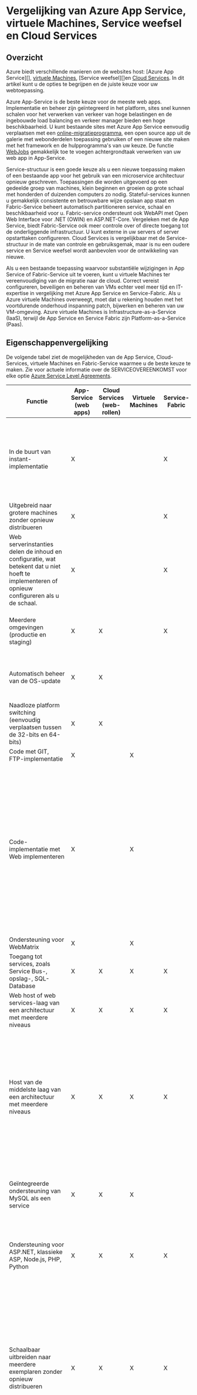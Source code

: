 <properties
    pageTitle="Azure App Service, virtuele Machines, Service weefsel en Cloud Services vergelijking | Microsoft Azure"
    description="Informatie over het kiezen tussen Azure App Service, virtuele Machines, Service weefsel en Cloud Services voor het hosten van webtoepassingen."
    services="app-service\web, virtual-machines, cloud-services"
    documentationCenter=""
    authors="tdykstra"
    manager="wpickett"
    editor="jimbe"/>

<tags
    ms.service="app-service-web"
    ms.workload="web"
    ms.tgt_pltfrm="na"
    ms.devlang="na"
    ms.topic="article"
    ms.date="07/07/2016"
    ms.author="tdykstra"/>

# <a name="azure-app-service-virtual-machines-service-fabric-and-cloud-services-comparison"></a>Vergelijking van Azure App Service, virtuele Machines, Service weefsel en Cloud Services

## <a name="overview"></a>Overzicht

Azure biedt verschillende manieren om de websites host: [Azure App Service][], [virtuele Machines][], [Service weefsel][]en [Cloud Services][]. In dit artikel kunt u de opties te begrijpen en de juiste keuze voor uw webtoepassing.

Azure App-Service is de beste keuze voor de meeste web apps. Implementatie en beheer zijn geïntegreerd in het platform, sites snel kunnen schalen voor het verwerken van verkeer van hoge belastingen en de ingebouwde load balancing en verkeer manager bieden een hoge beschikbaarheid. U kunt bestaande sites met Azure App Service eenvoudig verplaatsen met een [online-migratieprogramma](https://www.migratetoazure.net/), een open source app uit de galerie met webonderdelen toepassing gebruiken of een nieuwe site maken met het framework en de hulpprogramma's van uw keuze. De functie [WebJobs][] gemakkelijk toe te voegen achtergrondtaak verwerken van uw web app in App-Service.

Service-structuur is een goede keuze als u een nieuwe toepassing maken of een bestaande app voor het gebruik van een microservice architectuur opnieuw geschreven. Toepassingen die worden uitgevoerd op een gedeelde groep van machines, klein beginnen en groeien op grote schaal met honderden of duizenden computers zo nodig. Stateful-services kunnen u gemakkelijk consistente en betrouwbare wijze opslaan app staat en Fabric-Service beheert automatisch partitioneren service, schaal en beschikbaarheid voor u.  Fabric-service ondersteunt ook WebAPI met Open Web Interface voor .NET (OWIN) en ASP.NET-Core.  Vergeleken met de App Service, biedt Fabric-Service ook meer controle over of directe toegang tot de onderliggende infrastructuur. U kunt externe in uw servers of server opstarttaken configureren. Cloud Services is vergelijkbaar met de Service-structuur in de mate van controle en gebruiksgemak, maar is nu een oudere service en Service weefsel wordt aanbevolen voor de ontwikkeling van nieuwe.

Als u een bestaande toepassing waarvoor substantiële wijzigingen in App Service of Fabric-Service uit te voeren, kunt u virtuele Machines ter vereenvoudiging van de migratie naar de cloud. Correct vereist configureren, beveiligen en beheren van VMs echter veel meer tijd en IT-expertise in vergelijking met Azure App Service en Service-Fabric. Als u Azure virtuele Machines overweegt, moet dat u rekening houden met het voortdurende onderhoud inspanning patch, bijwerken en beheren van uw VM-omgeving. Azure virtuele Machines is Infrastructure-as-a-Service (IaaS), terwijl de App Service en Service Fabric zijn Platform-as-a-Service (Paas). 

## <a name="features"></a>Eigenschappenvergelijking

De volgende tabel ziet de mogelijkheden van de App Service, Cloud-Services, virtuele Machines en Fabric-Service waarmee u de beste keuze te maken. Zie voor actuele informatie over de SERVICEOVEREENKOMST voor elke optie [Azure Service Level Agreements](/support/legal/sla/).

Functie|App-Service (web apps)|Cloud Services (web-rollen)|Virtuele Machines|Service-Fabric|Notities
---|---|---|---|---|---
In de buurt van instant-implementatie|X|||X|Implementeren van een toepassing of een update naar een Cloud-Service of het maken van een VM, duurt enkele minuten voordat ten minste; implementeren van een toepassing aan een web app duurt seconden.
Uitgebreid naar grotere machines zonder opnieuw distribueren|X|||X|
Web serverinstanties delen de inhoud en configuratie, wat betekent dat u niet hoeft te implementeren of opnieuw configureren als u de schaal.|X|||X|
Meerdere omgevingen (productie en staging)|X|X||X|Fabric-service kunt u meerdere omgevingen voor uw apps hebt of verschillende versies van uw app side-by-side implementatie.
Automatisch beheer van de OS-update|X|X|||Automatische updates voor het besturingssysteem zijn gepland voor een toekomstige Service Fabric vrijgeven.
Naadloze platform switching (eenvoudig verplaatsen tussen de 32-bits en 64-bits)|X|X|||
Code met GIT, FTP-implementatie|X||X||
Code-implementatie met Web implementeren|X||X||Cloud-Services ondersteunt het gebruik van Web implementeren voor het implementeren van updates aan de rol van de afzonderlijke exemplaren. Echter, u deze niet gebruiken voor de eerste installatie van een rol en als u Web implementeren voor een update die u moet implementeren afzonderlijk voor elke instantie van een rol. Meerdere exemplaren zijn nodig om in aanmerking komen voor de SLA Cloud Service voor productieomgevingen.
Ondersteuning voor WebMatrix|X||X||
Toegang tot services, zoals Service Bus-, opslag-, SQL-Database|X|X|X|X|
Web host of web services-laag van een architectuur met meerdere niveaus|X|X|X|X|
Host van de middelste laag van een architectuur met meerdere niveaus|X|X|X|X|App Service web apps kunnen gemakkelijk host een middenlaag REST API en de [WebJobs](http://go.microsoft.com/fwlink/?linkid=390226) functie kan taken achtergrondverwerking host. U kunt WebJobs uitvoeren in een eigen website te bereiken onafhankelijke schaalbaarheid voor de laag. De voorbeeldfunctie van de [API apps](../app-service-api/app-service-api-apps-why-best-platform.md) biedt nog meer functies voor het hosten van andere services.
Geïntegreerde ondersteuning van MySQL als een service|X|X|X||MySQL-as-a-service cloud-Services kunnen worden geïntegreerd via aanbiedingen van de ClearDB, maar niet als onderdeel van de workflow Azure Portal.
Ondersteuning voor ASP.NET, klassieke ASP, Node.js, PHP, Python|X|X|X|X|Fabric-service ondersteunt het maken van een web front-end met [ASP.NET 5](../service-fabric/service-fabric-add-a-web-frontend.md) of u elk type toepassing (Node.js, Java, enz) als [Gast uitvoerbare](../service-fabric/service-fabric-deploy-existing-app.md)kunt implementeren.
Schaalbaar uitbreiden naar meerdere exemplaren zonder opnieuw distribueren|X|X|X|X|Virtuele Machines kunnen worden aangepast om aan meerdere exemplaren, maar de diensten die daarop worden uitgevoerd voor het verwerken van deze schalen moeten worden geschreven. U hebt voor het configureren van een load balancer aanvragen doorsturen via de machines en een groep affiniteit om te voorkomen dat gelijktijdige opnieuw alle exemplaren vanwege onderhoud of hardware-fouten maken.
Ondersteuning voor SSL|X|X|X|X|Voor App Service web apps, wordt SSL voor aangepaste domeinnamen alleen ondersteund voor Basic en Standard-modus. Zie [een SSL-certificaat voor een Website Azure configureren](../app-service-web/web-sites-configure-ssl-certificate.md)voor meer informatie over het gebruik van SSL met web apps.
Integratie met Visual Studio|X|X|X|X|
Foutopsporing op afstand|X|X|X||
TFS-code implementeren|X|X|X|X|
Netwerkisolatie met [Azure Virtual Network](/services/virtual-network/)|X|X|X|X|Zie ook de [Websites van Azure Virtual Network Integration](/blog/2014/09/15/azure-websites-virtual-network-integration/)
Ondersteuning voor [Azure verkeer Manager](/services/traffic-manager/)|X|X|X|X|
Geïntegreerde eindpunt controleren|X|X|X||
Extern bureaublad-toegang tot servers||X|X|X|
Een aangepast MSI installeren||X|X|X|Fabric-service kunt u voor het hosten van een uitvoerbaar bestand als [Gast uitvoerbare](../service-fabric/service-fabric-deploy-existing-app.md) of op de VMs kunt u een app installeren.
Opstarten taken definiëren/uitvoeren||X|X|X|
ETW-gebeurtenissen kunt beluisteren||X|X|X|

## <a name="scenarios"></a>Scenario's en aanbevelingen

Hier volgen enkele algemene scenario's van de toepassing uit met aanbevelingen over welke Azure webhosting-optie mogelijk meest geschikt zijn voor elk.

- [Moet ik een web-front-end met achtergrond verwerking en database backend zakelijke toepassingen geïntegreerd met op lokale activa.](#onprem)
- [Ik moet een betrouwbare manier voor het hosten van mijn bedrijfswebsite die goed schaalbaar en globale voorstellen bereiken.](#corp)
- [Ik heb een IIS6 toepassing wordt uitgevoerd op Windows Server 2003.](#iis6)
- [Ik ben eigenaar van een klein bedrijf en moet ik een goedkope manier voor het hosten van Mijn site, maar met toekomstige groei in gedachten.](#smallbusiness)
- [Ik ben een web of een grafisch ontwerper en ik wil ontwerpen en bouwen van websites voor mijn klanten.](#designer)
- [Ik ben mijn toepassing meerdere lagen met een web-front-migreren naar de Cloud.](#multitier)
- [Mijn toepassing hangt in hoge mate aangepaste Windows- of Linux-omgevingen en deze wilt verplaatsen naar de cloud.](#custom)
- [Mijn site maakt gebruik van open-sourcesoftware, en ik wil deze host in Azure.](#oss)
- [Ik heb een bedrijfs toepassing die verbinding met het bedrijfsnetwerk.](#lob)
- [Ik wil voor het hosten van een REST API of de webservice voor mobiele clients.](#mobile)


### <a id="onprem"></a>Moet ik een web-front-end met achtergrond verwerking en database backend zakelijke toepassingen geïntegreerd met op lokale activa.

Azure App-Service is een geweldige oplossing voor complexe bedrijfstoepassingen. U kunt ontwikkelen apps automatisch schalen op een evenwichtige belasting-platform, zijn beveiligd met Active Directory en verbinding maken met uw bronnen op gebouwen. Het wordt het beheren van deze apps gemakkelijk door middel van een hoogwaardige portal en API's en kunt u inzicht in hoe klanten ze worden gebruikt met de app inzicht's. De [Webjobs][] -functie kunt u de achtergrondprocessen worden uitgevoerd en taken als onderdeel van de weblaag bij hybride verbindingen en VNET functies kunnen u eenvoudig verbinding maken met bronnen voor lokalen terug. Azure App-Service biedt drie 9 SLA voor web apps en kunt u:

* Betrouwbaar uw toepassingen uitvoeren op een zelfherstellende automatisch patches cloud platform.
* Schaal automatisch via een wereldwijd netwerk van datacenters.
* Een back-up en herstel voor noodherstel.
* ISO, SOC2 en PCI-compliant zijn.
* Integreren met Active Directory

### <a id="corp"></a>Ik moet een betrouwbare manier voor het hosten van mijn bedrijfswebsite die goed schaalbaar en globale voorstellen bereiken.

Azure App-Service is een geweldige oplossing voor het hosten van websites voor bedrijven. U kunt web apps schaal snel en eenvoudig om vraag te voldoen via een wereldwijd netwerk van datacenters. Biedt lokale reach, fouttolerantie en intelligente verkeersleiding. Alles op een platform dat beschikt over hulpprogramma's voor beheer van wereldklasse, zodat u inzicht in de gezondheid van de site en siteverkeer snel en gemakkelijk. Azure App-Service biedt drie 9 SLA voor web apps en kunt u:

* Uw websites op betrouwbare wijze uitgevoerd op een zelfherstellende automatisch patches cloud platform.
* Schaal automatisch via een wereldwijd netwerk van datacenters.
* Een back-up en herstel voor noodherstel.
* Beheren van Logboeken en verkeer met geïntegreerde hulpmiddelen.
* ISO, SOC2 en PCI-compliant zijn.
* Integreren met Active Directory

### <a id="iis6"></a>Ik heb een IIS6 toepassing wordt uitgevoerd op Windows Server 2003.

Azure App-Service kunt u gemakkelijk om te voorkomen dat de kosten van de infrastructuur die is gekoppeld aan de migratie van oudere IIS6-toepassingen. Microsoft heeft gemaakt [en gedetailleerde migratieplannen richtlijnen voor de hulpprogramma's voor migratie te gebruiken](https://www.movemetowebsites.net/) waarmee u kunt de compatibiliteit controleren en aangeven van alle wijzigingen die moeten worden aangebracht. Integratie met Visual Studio, TFS en veelgebruikte CMS's eenvoudig implementeren IIS6 toepassingen rechtstreeks naar de cloud. Eenmaal geïmplementeerd, biedt de Azur Portal krachtige beheerprogramma's waarmee u kosten beheren en vraag zo nodig tot het voldoet aan verkleinen. U kunt met het hulpprogramma voor migratie:

* Snel en eenvoudig migreren uw oude Windows Server 2003-webtoepassing naar de cloud.
* Ervoor kiezen om uw gekoppelde SQL-database lokaal als een hybride-toepassing wilt maken.
* De SQL-database met uw oude toepassing verplaatsen automatisch.

### <a id="smallbusiness"></a>Ik ben eigenaar van een klein bedrijf en moet ik een goedkope manier voor het hosten van Mijn site, maar met toekomstige groei in gedachten.

Azure App-Service is een geweldige oplossing voor dit scenario, omdat u kunt beginnen met het gratis en vervolgens meer mogelijkheden wanneer u ze nodig hebt. Elke vrije web app wordt geleverd met een domein dat wordt geleverd door Azure (*your_company*. azurewebsites.net), en het platform omvat geïntegreerde hulpmiddelen voor implementatie en beheer, alsmede een galerie toepassing waarmee u snel aan de slag. Er zijn vele andere services en schaalopties waardoor de site te ontwikkelen met de toegenomen gebruikersvraag. U kunt met Azure App-Service:

- Beginnen met de vrij laag en vervolgens schalen als nodig is.
- Gebruik de galerie toepassing snel instellen van populaire webtoepassingen zoals WordPress.
- Extra Azure services en functies toevoegen aan uw toepassing als nodig is.
- Beveilig uw web app met HTTPS.

### <a id="designer"></a>Ik ben een web of een grafisch ontwerper en ontwerpen en bouwen van websites voor mijn klanten

Voor webontwikkelaars en ontwerpers Azure App-Service kan eenvoudig worden geïntegreerd met tal van frameworks en tools biedt ondersteuning voor Git en FTP-implementatie en biedt naadloze integratie met hulpprogramma's en services, zoals Visual Studio en SQL-Database. U kunt met de App-Service:

- Werken met opdrachtregeltoepassingen voor [geautomatiseerde taken][scripting].
- Werken met populaire talen als [.net][dotnet], [PHP][], [Node.js][nodejs], en [Python][].
- Selecteer drie verschillende schalen niveaus voor verticaal schalen met zeer hoge capaciteit.
- Integreren met andere Azure diensten, zoals [SQL-Database][sqldatabase], [Service Bus] [ servicebus] en [opslag][]- of partner aanbiedingen uit de [Winkel Azure][azurestore], zoals MySQL en MongoDB.
- Integreren met hulpprogramma's zoals Visual Studio, Git, WebMatrix, WebDeploy, TFS en FTP.

### <a id="multitier"></a>Ik ben mijn toepassing meerdere lagen met een web-front-migreren naar de Cloud

Als u werkt met een toepassing met meerdere niveaus, zoals een webserver die is verbonden met een database, is Azure App Service een goede optie biedt naadloze integratie met Azure SQL-Database. En u kunt de functie WebJobs gebruiken voor back-end-processen.

Kies voor een of meer van de niveaus Fabric-Service als u moet meer controle over de server-omgeving, zoals de mogelijkheid om externe in uw server of server opstarttaken configureren.

Kies voor een of meer van de niveaus virtuele Machines als u wilt dat de afbeelding van uw eigen computer of Serversoftware of services die u niet op Fabric-Service configureren.

### <a id="custom"></a>Mijn toepassing hangt in hoge mate aangepaste Windows- of Linux-omgevingen en deze wilt verplaatsen naar de cloud.

Als uw toepassing vereist complexe installatie of configuratie van de software en het besturingssysteem, virtuele Machines is het waarschijnlijk de beste oplossing. U kunt met virtuele Machines:

- Gebruik de galerie met virtuele Machine te starten met een besturingssysteem, zoals Windows of Linux, en vervolgens voor de toepassingsvereisten van uw aanpassen.
- Maken en uploaden van een aangepaste installatiekopie van een bestaande server op locatie uit te voeren op een virtuele machine in Azure.

### <a id="oss"></a>Mijn site maakt gebruik van open-sourcesoftware, en ik wil deze host in Azure

Als de open-source-framework wordt ondersteund op App-Service, de talen en kaders die nodig is voor uw toepassing automatisch voor u geconfigureerd. App-Service kunt u:

- Veel populaire open source talen, zoals [.NET]gebruiken[dotnet], [PHP][], [Node.js][nodejs], en [Python][].
- WordPress, Drupal, Umbraco, DNN en vele andere webtoepassingen van derden instellen.
- Migreren van een bestaande toepassing of maakt u een nieuwe uit de galerie van toepassing.

Als de open-source-framework van App-Service niet wordt ondersteund, kunt u deze uitvoeren op een van de andere Azure webhosting-opties. Met virtuele Machines, installeert en configureert u de software op de computerinstallatiekopie van Windows worden kunt of Linux-gebaseerde.

### <a id="lob"></a>Ik heb een bedrijfs toepassing die verbinding met het bedrijfsnetwerk.

Als u een bedrijfs toepassing maken wilt, nodig uw website rechtstreeks toegang tot de gegevens op het bedrijfsnetwerk of services. Dit is mogelijk op de App-Service, Service, stof en virtuele Machines met de [Azure Virtual Network service](/services/virtual-network/). App-service kunt u de [functie voor integratie met VNET](https://azure.microsoft.com/blog/2014/09/15/azure-websites-virtual-network-integration/), waarmee uw Azure toepassingen uit te voeren alsof ze op uw bedrijfsnetwerk.

### <a id="mobile"></a>Ik wil voor het hosten van een REST API of de webservice voor mobiele clients

HTTP-gebaseerde webservices kunnen u een groot aantal clients, met inbegrip van mobiele clients ondersteunen. Frameworks zoals ASP.NET Web API integratie met Visual Studio gemakkelijker te maken en de overige services in beslag nemen.  Deze services zijn blootgesteld aan een eindpunt web zodat het mogelijk is een webhosting-techniek op Azure gebruiken ter ondersteuning van dit scenario is. App-Service is echter een heel goede keus voor het hosten van REST API's. U kunt met de App-Service:

- [Mobiele app](../app-service-mobile/app-service-mobile-value-prop.md) of [API app](../app-service-api/app-service-api-apps-why-best-platform.md) als host voor het HTTP-webservice op een van de wereldwijd verspreide datacentra van Azure snel maken.
- Migreren van bestaande services of een nieuwe maken.
- SLA bereiken voor beschikbaarheid met een enkel exemplaar of meerdere speciale machines schaalt.
- Gebruik de website REST API's voor HTTP-clients, met inbegrip van mobiele clients.

> [AZURE.NOTE]
> Als u wilt aan de slag met Azure App-Service voordat u aanmelden voor een account, Ga naar <a href="https://trywebsites.azurewebsites.net/">https://trywebsites.azurewebsites.net</a>, waar u kunt onmiddellijk maken een app tijdelijk starter in Azure App Service gratis. Geen creditcard vereist, geen verplichtingen.

## <a id="nextsteps"></a>Volgende stappen

Voor meer informatie over de drie web hosting opties, Zie [Kennismaking met Azure](../fundamentals-introduction-to-azure.md).

Om te beginnen met de optie (s) die u voor uw toepassing kiest, Zie de volgende bronnen:

* [Azure App-Service](/documentation/services/app-service/)
* [Azure Cloud Services](/documentation/services/cloud-services/)
* [Azure virtuele Machines](/documentation/services/virtual-machines/)
* [Service-Fabric](/documentation/services/service-fabric)

<!-- URL List -->

[Azure App-Service]: /services/app-service/
[Cloud Services]: http://go.microsoft.com/fwlink/?LinkId=306052
[Virtuele Machines]: http://go.microsoft.com/fwlink/?LinkID=306053
[Service-Fabric]: /services/service-fabric
[ClearDB]: http://www.cleardb.com/
[WebJobs]: http://go.microsoft.com/fwlink/?linkid=390226&clcid=0x409
[Configuring an SSL certificate for an Azure Website]: http://www.windowsazure.com/develop/net/common-tasks/enable-ssl-web-site/
[azurestore]: http://www.windowsazure.com/gallery/store/
[scripting]: http://www.windowsazure.com/documentation/scripts/?services=web-sites
[dotnet]: http://www.windowsazure.com/develop/net/
[nodejs]: http://www.windowsazure.com/develop/nodejs/
[PHP]: http://www.windowsazure.com/develop/php/
[Python]: http://www.windowsazure.com/develop/python/
[servicebus]: http://www.windowsazure.com/documentation/services/service-bus/
[sqldatabase]: http://www.windowsazure.com/documentation/services/sql-database/
[Opslag]: http://www.windowsazure.com/documentation/services/storage/

<!-- IMG List -->

[ChoicesDiagram]: ./media/choose-web-site-cloud-service-vm/Websites_CloudServices_VMs_3.png
